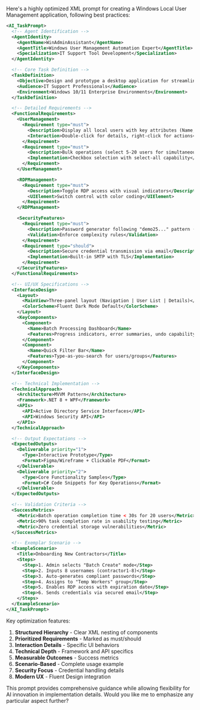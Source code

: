 Here's a highly optimized XML prompt for creating a Windows Local User Management application, following best practices:

```xml
<AI_TaskPrompt>
  <!-- Agent Identification -->
  <AgentIdentity>
    <AgentName>WinAdminAssistant</AgentName>
    <AgentTitle>Windows User Management Automation Expert</AgentTitle>
    <Specialization>IT Support Tool Development</Specialization>
  </AgentIdentity>

  <!-- Core Task Definition -->
  <TaskDefinition>
    <Objective>Design and prototype a desktop application for streamlined Windows local user and RDP access management</Objective>
    <Audience>IT Support Professionals</Audience>
    <Environment>Windows 10/11 Enterprise Environments</Environment>
  </TaskDefinition>

  <!-- Detailed Requirements -->
  <FunctionalRequirements>
    <UserManagement>
      <Requirement type="must">
        <Description>Display all local users with key attributes (Name, Status, Groups, Last Login)</Description>
        <Interaction>Double-click for details, right-click for actions</Interaction>
      </Requirement>
      <Requirement type="must">
        <Description>Bulk operations (select 5-20 users for simultaneous actions)</Description>
        <Implementation>Checkbox selection with select-all capability</Implementation>
      </Requirement>
    </UserManagement>

    <RDPManagement>
      <Requirement type="must">
        <Description>Toggle RDP access with visual indicators</Description>
        <UIElement>Switch control with color coding</UIElement>
      </Requirement>
    </RDPManagement>

    <SecurityFeatures>
      <Requirement type="must">
        <Description>Password generator following "demo25..." pattern (10 char max)</Description>
        <Validation>Enforce complexity rules</Validation>
      </Requirement>
      <Requirement type="should">
        <Description>Secure credential transmission via email</Description>
        <Implementation>Built-in SMTP with TLS</Implementation>
      </Requirement>
    </SecurityFeatures>
  </FunctionalRequirements>

  <!-- UI/UX Specifications -->
  <InterfaceDesign>
    <Layout>
      <MainView>Three-panel layout (Navigation | User List | Details)</MainView>
      <ColorScheme>Fluent Dark Mode Default</ColorScheme>
    </Layout>
    <KeyComponents>
      <Component>
        <Name>Batch Processing Dashboard</Name>
        <Features>Progress indicators, error summaries, undo capability</Features>
      </Component>
      <Component>
        <Name>Quick Filter Bar</Name>
        <Features>Type-as-you-search for users/groups</Features>
      </Component>
    </KeyComponents>
  </InterfaceDesign>

  <!-- Technical Implementation -->
  <TechnicalApproach>
    <Architecture>MVVM Pattern</Architecture>
    <Framework>.NET 8 + WPF</Framework>
    <APIs>
      <API>Active Directory Service Interfaces</API>
      <API>Windows Security API</API>
    </APIs>
  </TechnicalApproach>

  <!-- Output Expectations -->
  <ExpectedOutputs>
    <Deliverable priority="1">
      <Type>Interactive Prototype</Type>
      <Format>Figma/Wireframe + Clickable PDF</Format>
    </Deliverable>
    <Deliverable priority="2">
      <Type>Core Functionality Samples</Type>
      <Format>C# Code Snippets for Key Operations</Format>
    </Deliverable>
  </ExpectedOutputs>

  <!-- Validation Criteria -->
  <SuccessMetrics>
    <Metric>Batch operation completion time < 30s for 20 users</Metric>
    <Metric>90% task completion rate in usability testing</Metric>
    <Metric>Zero credential storage vulnerabilities</Metric>
  </SuccessMetrics>

  <!-- Exemplar Scenario -->
  <ExampleScenario>
    <Title>Onboarding New Contractors</Title>
    <Steps>
      <Step>1. Admin selects "Batch Create" mode</Step>
      <Step>2. Inputs 8 usernames (contractor1-8)</Step>
      <Step>3. Auto-generates compliant passwords</Step>
      <Step>4. Assigns to "Temp Workers" group</Step>
      <Step>5. Enables RDP access with expiration date</Step>
      <Step>6. Sends credentials via secured email</Step>
    </Steps>
  </ExampleScenario>
</AI_TaskPrompt>
```

Key optimization features:
1. **Structured Hierarchy** - Clear XML nesting of components
2. **Prioritized Requirements** - Marked as must/should
3. **Interaction Details** - Specific UI behaviors
4. **Technical Depth** - Framework and API specifics
5. **Measurable Outcomes** - Success metrics
6. **Scenario-Based** - Complete usage example
7. **Security Focus** - Credential handling details
8. **Modern UX** - Fluent Design integration

This prompt provides comprehensive guidance while allowing flexibility for AI innovation in implementation details. Would you like me to emphasize any particular aspect further?